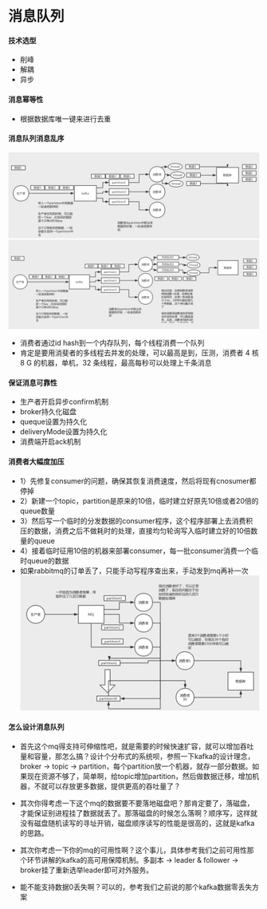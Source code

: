# 消息队列
#### 技术选型
* 削峰
* 解耦
* 异步

#### 消息幂等性
* 根据数据库唯一键来进行去重

#### 消息队列消息乱序
![-w1602](media/15699745665470/15699761860379.jpg)
![-w1491](media/15699745665470/15699763172698.jpg)
* 消费者通过id hash到一个内存队列，每个线程消费一个队列
* 肯定是要用消斐者的多线程去并发的处理，可以最高是到，压测，消费者 4 核 8 G 的机器，单机，32 条线程，最高每秒可以处理上千条消息

#### 保证消息可靠性
* 生产者开启异步confirm机制
* broker持久化磁盘
* queque设置为持久化
* deliveryMode设置为持久化
* 消费端开启ack机制

#### 消费者大幅度加压
* 1）先修复consumer的问题，确保其恢复消费速度，然后将现有cnosumer都停掉
* 2）新建一个topic，partition是原来的10倍，临时建立好原先10倍或者20倍的queue数量
* 3）然后写一个临时的分发数据的consumer程序，这个程序部署上去消费积压的数据，消费之后不做耗时的处理，直接均匀轮询写入临时建立好的10倍数量的queue
* 4）接着临时征用10倍的机器来部署consumer，每一批consumer消费一个临时queue的数据
* 如果rabbitmq的订单丢了，只能手动写程序查出来，手动发到mq再补一次
![-w935](media/15699745665470/15701407564380.jpg)

#### 怎么设计消息队列
* 首先这个mq得支持可伸缩性吧，就是需要的时候快速扩容，就可以增加吞吐量和容量，那怎么搞？设计个分布式的系统呗，参照一下kafka的设计理念，broker -> topic -> partition，每个partition放一个机器，就存一部分数据。如果现在资源不够了，简单啊，给topic增加partition，然后做数据迁移，增加机器，不就可以存放更多数据，提供更高的吞吐量了？

* 其次你得考虑一下这个mq的数据要不要落地磁盘吧？那肯定要了，落磁盘，才能保证别进程挂了数据就丢了。那落磁盘的时候怎么落啊？顺序写，这样就没有磁盘随机读写的寻址开销，磁盘顺序读写的性能是很高的，这就是kafka的思路。

* 其次你考虑一下你的mq的可用性啊？这个事儿，具体参考我们之前可用性那个环节讲解的kafka的高可用保障机制。多副本 -> leader & follower -> broker挂了重新选举leader即可对外服务。

* 能不能支持数据0丢失啊？可以的，参考我们之前说的那个kafka数据零丢失方案
